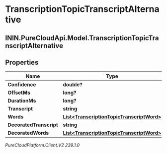 # TranscriptionTopicTranscriptAlternative

## ININ.PureCloudApi.Model.TranscriptionTopicTranscriptAlternative

## Properties

|Name | Type | Description | Notes|
|------------ | ------------- | ------------- | -------------|
| **Confidence** | **double?** |  | [optional] |
| **OffsetMs** | **long?** |  | [optional] |
| **DurationMs** | **long?** |  | [optional] |
| **Transcript** | **string** |  | [optional] |
| **Words** | [**List&lt;TranscriptionTopicTranscriptWord&gt;**](TranscriptionTopicTranscriptWord) |  | [optional] |
| **DecoratedTranscript** | **string** |  | [optional] |
| **DecoratedWords** | [**List&lt;TranscriptionTopicTranscriptWord&gt;**](TranscriptionTopicTranscriptWord) |  | [optional] |



_PureCloudPlatform.Client.V2 239.1.0_

